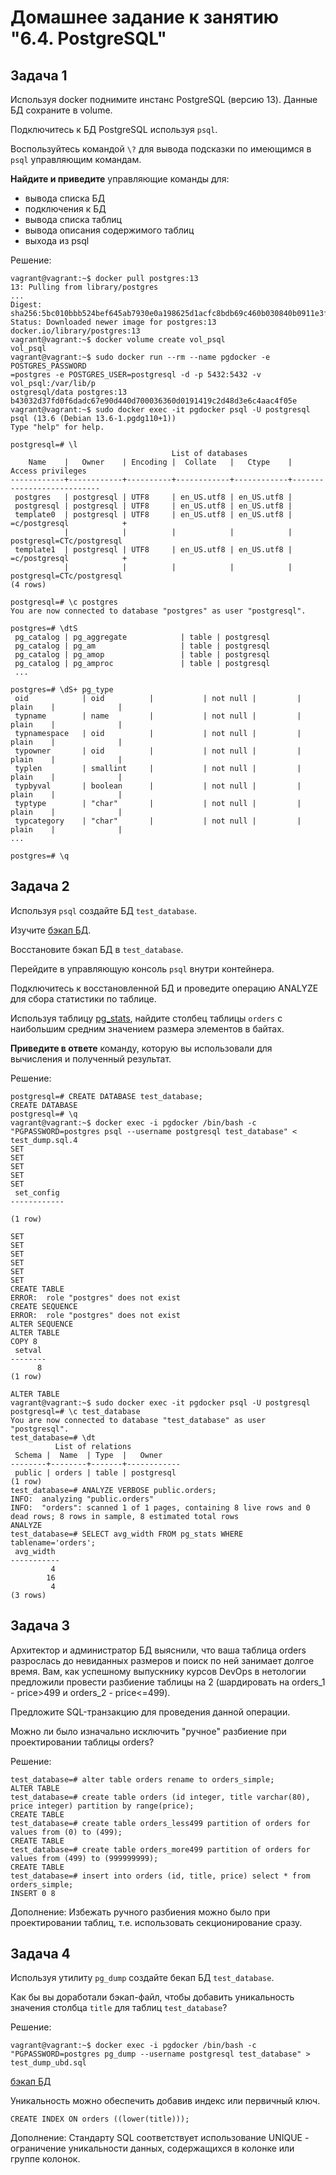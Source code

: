 # Домашнее задание к занятию "6.4. PostgreSQL"

## Задача 1

Используя docker поднимите инстанс PostgreSQL (версию 13). Данные БД сохраните в volume.

Подключитесь к БД PostgreSQL используя `psql`.

Воспользуйтесь командой `\?` для вывода подсказки по имеющимся в `psql` управляющим командам.

**Найдите и приведите** управляющие команды для:
- вывода списка БД
- подключения к БД
- вывода списка таблиц
- вывода описания содержимого таблиц
- выхода из psql

Решение:
```
vagrant@vagrant:~$ docker pull postgres:13
13: Pulling from library/postgres
...
Digest: sha256:5bc010bbb524bef645ab7930e0a198625d1acfc8bdb69c460b030840b0911e3f
Status: Downloaded newer image for postgres:13
docker.io/library/postgres:13
vagrant@vagrant:~$ docker volume create vol_psql
vol_psql
vagrant@vagrant:~$ sudo docker run --rm --name pgdocker -e POSTGRES_PASSWORD
=postgres -e POSTGRES_USER=postgresql -d -p 5432:5432 -v vol_psql:/var/lib/p
ostgresql/data postgres:13
b43032d37fd0f6dadc67e90d440d700036360d0191419c2d48d3e6c4aac4f05e
vagrant@vagrant:~$ sudo docker exec -it pgdocker psql -U postgresql
psql (13.6 (Debian 13.6-1.pgdg110+1))
Type "help" for help.

postgresql=# \l
                                    List of databases
    Name    |   Owner    | Encoding |  Collate   |   Ctype    |     Access privileges
------------+------------+----------+------------+------------+---------------------------
 postgres   | postgresql | UTF8     | en_US.utf8 | en_US.utf8 |
 postgresql | postgresql | UTF8     | en_US.utf8 | en_US.utf8 |
 template0  | postgresql | UTF8     | en_US.utf8 | en_US.utf8 | =c/postgresql            +
            |            |          |            |            | postgresql=CTc/postgresql
 template1  | postgresql | UTF8     | en_US.utf8 | en_US.utf8 | =c/postgresql            +
            |            |          |            |            | postgresql=CTc/postgresql
(4 rows)

postgresql=# \c postgres
You are now connected to database "postgres" as user "postgresql".

postgres=# \dtS
 pg_catalog | pg_aggregate            | table | postgresql
 pg_catalog | pg_am                   | table | postgresql
 pg_catalog | pg_amop                 | table | postgresql
 pg_catalog | pg_amproc               | table | postgresql
 ...

postgres=# \dS+ pg_type
 oid            | oid          |           | not null |         | plain    |              |
 typname        | name         |           | not null |         | plain    |              |
 typnamespace   | oid          |           | not null |         | plain    |              |
 typowner       | oid          |           | not null |         | plain    |              |
 typlen         | smallint     |           | not null |         | plain    |              |
 typbyval       | boolean      |           | not null |         | plain    |              |
 typtype        | "char"       |           | not null |         | plain    |              |
 typcategory    | "char"       |           | not null |         | plain    |              |
...

postgres=# \q
```

## Задача 2

Используя `psql` создайте БД `test_database`.

Изучите [бэкап БД](https://github.com/netology-code/virt-homeworks/tree/master/06-db-04-postgresql/test_data).

Восстановите бэкап БД в `test_database`.

Перейдите в управляющую консоль `psql` внутри контейнера.

Подключитесь к восстановленной БД и проведите операцию ANALYZE для сбора статистики по таблице.

Используя таблицу [pg_stats](https://postgrespro.ru/docs/postgresql/12/view-pg-stats), найдите столбец таблицы `orders` 
с наибольшим средним значением размера элементов в байтах.

**Приведите в ответе** команду, которую вы использовали для вычисления и полученный результат.

Решение:
```
postgresql=# CREATE DATABASE test_database;
CREATE DATABASE
postgresql=# \q
vagrant@vagrant:~$ docker exec -i pgdocker /bin/bash -c "PGPASSWORD=postgres psql --username postgresql test_database" < test_dump.sql.4
SET
SET
SET
SET
SET
 set_config
------------

(1 row)

SET
SET
SET
SET
SET
SET
CREATE TABLE
ERROR:  role "postgres" does not exist
CREATE SEQUENCE
ERROR:  role "postgres" does not exist
ALTER SEQUENCE
ALTER TABLE
COPY 8
 setval
--------
      8
(1 row)

ALTER TABLE
vagrant@vagrant:~$ sudo docker exec -it pgdocker psql -U postgresql
postgresql=# \c test_database
You are now connected to database "test_database" as user "postgresql".
test_database=# \dt
          List of relations
 Schema |  Name  | Type  |   Owner
--------+--------+-------+------------
 public | orders | table | postgresql
(1 row)
test_database=# ANALYZE VERBOSE public.orders;
INFO:  analyzing "public.orders"
INFO:  "orders": scanned 1 of 1 pages, containing 8 live rows and 0 dead rows; 8 rows in sample, 8 estimated total rows
ANALYZE
test_database=# SELECT avg_width FROM pg_stats WHERE tablename='orders';
 avg_width
-----------
         4
        16
         4
(3 rows)
```

## Задача 3

Архитектор и администратор БД выяснили, что ваша таблица orders разрослась до невиданных размеров и
поиск по ней занимает долгое время. Вам, как успешному выпускнику курсов DevOps в нетологии предложили
провести разбиение таблицы на 2 (шардировать на orders_1 - price>499 и orders_2 - price<=499).

Предложите SQL-транзакцию для проведения данной операции.

Можно ли было изначально исключить "ручное" разбиение при проектировании таблицы orders?

Решение:
```
test_database=# alter table orders rename to orders_simple;
ALTER TABLE
test_database=# create table orders (id integer, title varchar(80), price integer) partition by range(price);
CREATE TABLE
test_database=# create table orders_less499 partition of orders for values from (0) to (499);
CREATE TABLE
test_database=# create table orders_more499 partition of orders for values from (499) to (999999999);
CREATE TABLE
test_database=# insert into orders (id, title, price) select * from orders_simple;
INSERT 0 8
```
Дополнение:
Избежать ручного разбиения можно было при проектировании таблиц, т.е. использовать секционирование сразу.

## Задача 4

Используя утилиту `pg_dump` создайте бекап БД `test_database`.

Как бы вы доработали бэкап-файл, чтобы добавить уникальность значения столбца `title` для таблиц `test_database`?

Решение:
```
vagrant@vagrant:~$ docker exec -i pgdocker /bin/bash -c "PGPASSWORD=postgres pg_dump --username postgresql test_database" > test_dump_ubd.sql
```
[бэкап БД](https://github.com/korotkov-dmitry/VIRT-PDC-1/edit/main/06-db-04-postgresql/test_data)

Уникальность можно обеспечить добавив индекс или первичный ключ.
```
CREATE INDEX ON orders ((lower(title)));
```
Дополнение:
Стандарту SQL соответствует использование UNIQUE - ограничение уникальности данных, содержащихся в колонке или группе колонок.

